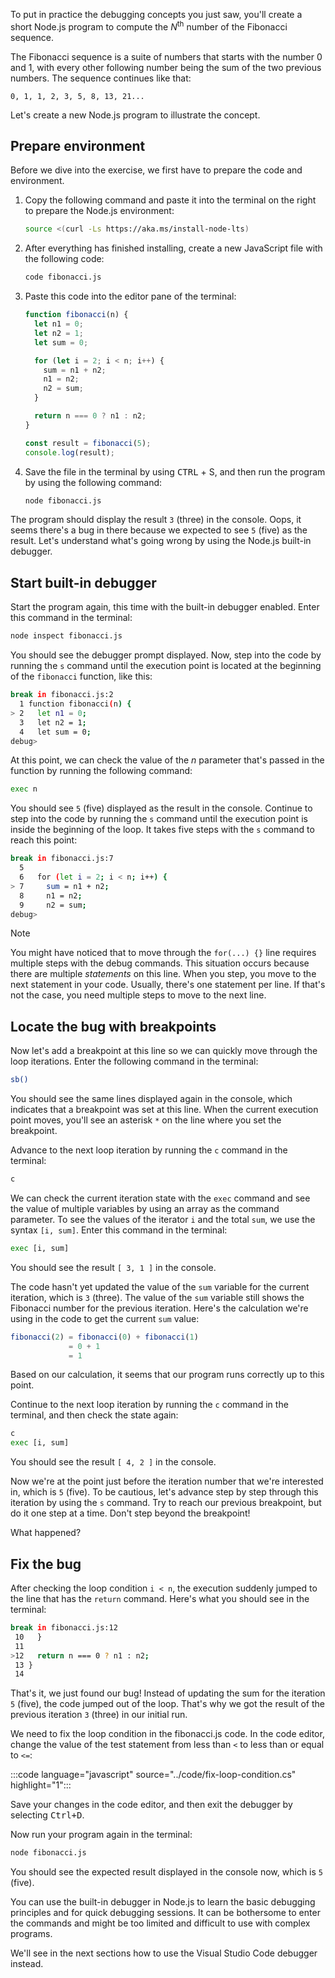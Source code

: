 To put in practice the debugging concepts you just saw, you'll create a short Node.js program to compute the *N*<sup>th</sup> number of the Fibonacci sequence.

The Fibonacci sequence is a suite of numbers that starts with the number 0 and 1, with every other following number being the sum of the two previous numbers. The sequence continues like that:

```text
0, 1, 1, 2, 3, 5, 8, 13, 21...
```

Let's create a new Node.js program to illustrate the concept.

## Prepare environment

Before we dive into the exercise, we first have to prepare the code and environment.

1. Copy the following command and paste it into the terminal on the right to prepare the Node.js environment:

    ```bash
    source <(curl -Ls https://aka.ms/install-node-lts)
    ```

1. After everything has finished installing, create a new JavaScript file with the following code:

    ```bash
    code fibonacci.js
    ```

1. Paste this code into the editor pane of the terminal:

    ```js
    function fibonacci(n) {
      let n1 = 0;
      let n2 = 1;
      let sum = 0;

      for (let i = 2; i < n; i++) {
        sum = n1 + n2;
        n1 = n2;
        n2 = sum;
      }

      return n === 0 ? n1 : n2;
    }

    const result = fibonacci(5);
    console.log(result);
    ```

1. Save the file in the terminal by using <kbd>CTRL</kbd> + S, and then run the program by using the following command:

    ```bash
    node fibonacci.js
    ```

The program should display the result `3` (three) in the console. Oops, it seems there's a bug in there because we expected to see `5` (five) as the result. Let's understand what's going wrong by using the Node.js built-in debugger.

## Start built-in debugger

Start the program again, this time with the built-in debugger enabled. Enter this command in the terminal:

```bash
node inspect fibonacci.js
```

You should see the debugger prompt displayed. Now, step into the code by running the `s` command until the execution point is located at the beginning of the `fibonacci` function, like this:

```bash
break in fibonacci.js:2
  1 function fibonacci(n) {
> 2   let n1 = 0;
  3   let n2 = 1;
  4   let sum = 0;
debug>
```

At this point, we can check the value of the *n* parameter that's passed in the function by running the following command:

```bash
exec n
```

You should see `5` (five) displayed as the result in the console. Continue to step into the code by running the `s` command until the execution point is inside the beginning of the loop. It takes five steps with the `s` command to reach this point:

```bash
break in fibonacci.js:7
  5
  6   for (let i = 2; i < n; i++) {
> 7     sum = n1 + n2;
  8     n1 = n2;
  9     n2 = sum;
debug>
```

> [!NOTE]
> You might have noticed that to move through the `for(...) {}` line requires multiple steps with the debug commands. This situation occurs because there are multiple *statements* on this line. When you step, you move to the next statement in your code. Usually, there's one statement per line. If that's not the case, you need multiple steps to move to the next line.

## Locate the bug with breakpoints

Now let's add a breakpoint at this line so we can quickly move through the loop iterations. Enter the following command in the terminal:

```bash
sb()
```

You should see the same lines displayed again in the console, which indicates that a breakpoint was set at this line. When the current execution point moves, you'll see an asterisk `*` on the line where you set the breakpoint.

Advance to the next loop iteration by running the `c` command in the terminal:

```bash
c
```

We can check the current iteration state with the `exec` command and see the value of multiple variables by using an array as the command parameter. To see the values of the iterator `i` and the total `sum`, we use the syntax `[i, sum]`. Enter this command in the terminal:

```bash
exec [i, sum]
```

You should see the result `[ 3, 1 ]` in the console.

The code hasn't yet updated the value of the `sum` variable for the current iteration, which is `3` (three).
The value of the `sum` variable still shows the Fibonacci number for the previous iteration. Here's the calculation we're using in the code to get the current `sum` value:

```js
fibonacci(2) = fibonacci(0) + fibonacci(1)
             = 0 + 1
             = 1
```

Based on our calculation, it seems that our program runs correctly up to this point.

Continue to the next loop iteration by running the `c` command in the terminal, and then check the state again:

```bash
c
exec [i, sum]
```

You should see the result `[ 4, 2 ]` in the console.

Now we're at the point just before the iteration number that we're interested in, which is `5` (five). To be cautious, let's advance step by step through this iteration by using the `s` command. Try to reach our previous breakpoint, but do it one step at a time. Don't step beyond the breakpoint!

What happened?

<!-- Use the `s` command five (5) times. -->


## Fix the bug

After checking the loop condition `i < n`, the execution suddenly jumped to the line that has the `return`  command. Here's what you should see in the terminal:

```bash
break in fibonacci.js:12
 10   }
 11
>12   return n === 0 ? n1 : n2;
 13 }
 14
```

That's it, we just found our bug! Instead of updating the sum for the iteration `5` (five), the code jumped out of the loop. That's why we got the result of the previous iteration `3` (three) in our initial run.

We need to fix the loop condition in the fibonacci.js code. In the code editor, change the value of the test statement from less than `<` to less than or equal to `<=`:

:::code language="javascript" source="../code/fix-loop-condition.cs" highlight="1":::

Save your changes in the code editor, and then exit the debugger by selecting <kbd>Ctrl+D</kbd>.

Now run your program again in the terminal:

```bash
node fibonacci.js
```

You should see the expected result displayed in the console now, which is `5` (five).

You can use the built-in debugger in Node.js to learn the basic debugging principles and for quick debugging sessions. It can be bothersome to enter the commands and might be too limited and difficult to use with complex programs.

We'll see in the next sections how to use the Visual Studio Code debugger instead.
